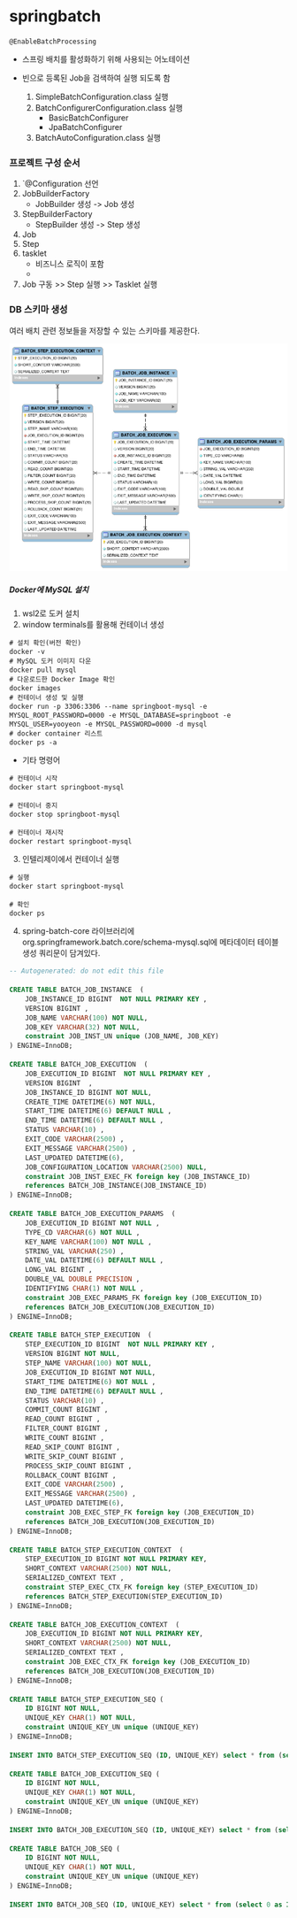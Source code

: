 # springbatch


`@EnableBatchProcessing` 
- 스프링 배치를 활성화하기 위해 사용되는 어노테이션
- 빈으로 등록된 Job을 검색하여 실행 되도록 함

    1. SimpleBatchConfiguration.class 실행
    2. BatchConfigurerConfiguration.class 실행
        - BasicBatchConfigurer
        - JpaBatchConfigurer
    3. BatchAutoConfiguration.class 실행

### 프로젝트 구성 순서

1. `@Configuration 선언
2. JobBuilderFactory
   - JobBuilder 생성 -> Job 생성
3. StepBuilderFactory
   - StepBuilder 생성 -> Step 생성
4. Job
5. Step
6. tasklet
   - 비즈니스 로직이 포함
   - 
7. Job 구동 >> Step 실행 >> Tasklet 실행

### DB 스키마 생성
여러 배치 관련 정보들을 저장할 수 있는 스키마를 제공한다. 

![스프링 배치 메타 데이터](./readmeImages/meta-data-erd.png)




##### Docker에 MySQL 설치

1. wsl2로 도커 설치
2. window terminals를 활용해 컨테이너 생성
```shell
# 설치 확인(버전 확인)
docker -v
# MySQL 도커 이미지 다운
docker pull mysql
# 다운로드한 Docker Image 확인
docker images 
# 컨테이너 생성 및 실행
docker run -p 3306:3306 --name springboot-mysql -e MYSQL_ROOT_PASSWORD=0000 -e MYSQL_DATABASE=springboot -e MYSQL_USER=yooyeon -e MYSQL_PASSWORD=0000 -d mysql
# docker container 리스트
docker ps -a
```

- 기타 명령어

```shell
# 컨테이너 시작
docker start springboot-mysql

# 컨테이너 중지
docker stop springboot-mysql

# 컨테이너 재시작
docker restart springboot-mysql
```

3. 인텔리제이에서 컨테이너 실행
```shell
# 실행
docker start springboot-mysql

# 확인
docker ps
```


4. spring-batch-core 라이브러리에 org.springframework.batch.core/schema-mysql.sql에 메타데이터 테이블 생성 쿼리문이 담겨있다. 

```sql
-- Autogenerated: do not edit this file

CREATE TABLE BATCH_JOB_INSTANCE  (
	JOB_INSTANCE_ID BIGINT  NOT NULL PRIMARY KEY ,
	VERSION BIGINT ,
	JOB_NAME VARCHAR(100) NOT NULL,
	JOB_KEY VARCHAR(32) NOT NULL,
	constraint JOB_INST_UN unique (JOB_NAME, JOB_KEY)
) ENGINE=InnoDB;

CREATE TABLE BATCH_JOB_EXECUTION  (
	JOB_EXECUTION_ID BIGINT  NOT NULL PRIMARY KEY ,
	VERSION BIGINT  ,
	JOB_INSTANCE_ID BIGINT NOT NULL,
	CREATE_TIME DATETIME(6) NOT NULL,
	START_TIME DATETIME(6) DEFAULT NULL ,
	END_TIME DATETIME(6) DEFAULT NULL ,
	STATUS VARCHAR(10) ,
	EXIT_CODE VARCHAR(2500) ,
	EXIT_MESSAGE VARCHAR(2500) ,
	LAST_UPDATED DATETIME(6),
	JOB_CONFIGURATION_LOCATION VARCHAR(2500) NULL,
	constraint JOB_INST_EXEC_FK foreign key (JOB_INSTANCE_ID)
	references BATCH_JOB_INSTANCE(JOB_INSTANCE_ID)
) ENGINE=InnoDB;

CREATE TABLE BATCH_JOB_EXECUTION_PARAMS  (
	JOB_EXECUTION_ID BIGINT NOT NULL ,
	TYPE_CD VARCHAR(6) NOT NULL ,
	KEY_NAME VARCHAR(100) NOT NULL ,
	STRING_VAL VARCHAR(250) ,
	DATE_VAL DATETIME(6) DEFAULT NULL ,
	LONG_VAL BIGINT ,
	DOUBLE_VAL DOUBLE PRECISION ,
	IDENTIFYING CHAR(1) NOT NULL ,
	constraint JOB_EXEC_PARAMS_FK foreign key (JOB_EXECUTION_ID)
	references BATCH_JOB_EXECUTION(JOB_EXECUTION_ID)
) ENGINE=InnoDB;

CREATE TABLE BATCH_STEP_EXECUTION  (
	STEP_EXECUTION_ID BIGINT  NOT NULL PRIMARY KEY ,
	VERSION BIGINT NOT NULL,
	STEP_NAME VARCHAR(100) NOT NULL,
	JOB_EXECUTION_ID BIGINT NOT NULL,
	START_TIME DATETIME(6) NOT NULL ,
	END_TIME DATETIME(6) DEFAULT NULL ,
	STATUS VARCHAR(10) ,
	COMMIT_COUNT BIGINT ,
	READ_COUNT BIGINT ,
	FILTER_COUNT BIGINT ,
	WRITE_COUNT BIGINT ,
	READ_SKIP_COUNT BIGINT ,
	WRITE_SKIP_COUNT BIGINT ,
	PROCESS_SKIP_COUNT BIGINT ,
	ROLLBACK_COUNT BIGINT ,
	EXIT_CODE VARCHAR(2500) ,
	EXIT_MESSAGE VARCHAR(2500) ,
	LAST_UPDATED DATETIME(6),
	constraint JOB_EXEC_STEP_FK foreign key (JOB_EXECUTION_ID)
	references BATCH_JOB_EXECUTION(JOB_EXECUTION_ID)
) ENGINE=InnoDB;

CREATE TABLE BATCH_STEP_EXECUTION_CONTEXT  (
	STEP_EXECUTION_ID BIGINT NOT NULL PRIMARY KEY,
	SHORT_CONTEXT VARCHAR(2500) NOT NULL,
	SERIALIZED_CONTEXT TEXT ,
	constraint STEP_EXEC_CTX_FK foreign key (STEP_EXECUTION_ID)
	references BATCH_STEP_EXECUTION(STEP_EXECUTION_ID)
) ENGINE=InnoDB;

CREATE TABLE BATCH_JOB_EXECUTION_CONTEXT  (
	JOB_EXECUTION_ID BIGINT NOT NULL PRIMARY KEY,
	SHORT_CONTEXT VARCHAR(2500) NOT NULL,
	SERIALIZED_CONTEXT TEXT ,
	constraint JOB_EXEC_CTX_FK foreign key (JOB_EXECUTION_ID)
	references BATCH_JOB_EXECUTION(JOB_EXECUTION_ID)
) ENGINE=InnoDB;

CREATE TABLE BATCH_STEP_EXECUTION_SEQ (
	ID BIGINT NOT NULL,
	UNIQUE_KEY CHAR(1) NOT NULL,
	constraint UNIQUE_KEY_UN unique (UNIQUE_KEY)
) ENGINE=InnoDB;

INSERT INTO BATCH_STEP_EXECUTION_SEQ (ID, UNIQUE_KEY) select * from (select 0 as ID, '0' as UNIQUE_KEY) as tmp where not exists(select * from BATCH_STEP_EXECUTION_SEQ);

CREATE TABLE BATCH_JOB_EXECUTION_SEQ (
	ID BIGINT NOT NULL,
	UNIQUE_KEY CHAR(1) NOT NULL,
	constraint UNIQUE_KEY_UN unique (UNIQUE_KEY)
) ENGINE=InnoDB;

INSERT INTO BATCH_JOB_EXECUTION_SEQ (ID, UNIQUE_KEY) select * from (select 0 as ID, '0' as UNIQUE_KEY) as tmp where not exists(select * from BATCH_JOB_EXECUTION_SEQ);

CREATE TABLE BATCH_JOB_SEQ (
	ID BIGINT NOT NULL,
	UNIQUE_KEY CHAR(1) NOT NULL,
	constraint UNIQUE_KEY_UN unique (UNIQUE_KEY)
) ENGINE=InnoDB;

INSERT INTO BATCH_JOB_SEQ (ID, UNIQUE_KEY) select * from (select 0 as ID, '0' as UNIQUE_KEY) as tmp where not exists(select * from BATCH_JOB_SEQ);

```